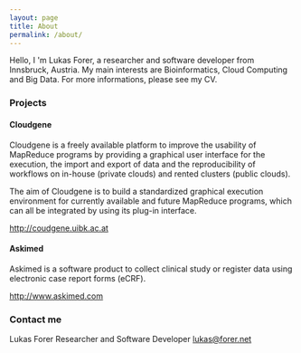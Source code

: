 ```yaml
---
layout: page
title: About
permalink: /about/
---
```


Hello, I 'm Lukas Forer, a researcher and software developer from Innsbruck, Austria. My main interests are Bioinformatics, Cloud Computing and Big Data. For more informations, please see my CV.

### Projects

#### Cloudgene

Cloudgene is a freely available platform to improve the usability of MapReduce programs by providing a graphical user interface for the execution, the import and export of data and the reproducibility of workflows on in-house (private clouds) and rented clusters (public clouds).

The aim of Cloudgene is to build a standardized graphical execution environment for currently available and future MapReduce programs, which can all be integrated by using its plug-in interface.

http://coudgene.uibk.ac.at

#### Askimed

Askimed is a software product to collect clinical study or register data using electronic case report forms (eCRF).

http://www.askimed.com

### Contact me

Lukas Forer
Researcher and Software Developer
[lukas@forer.net](mailto:lukas@forer.net)


